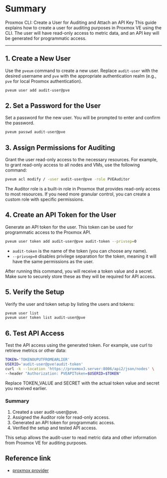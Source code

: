 # Summary 

Proxmox CLI: Create a User for Auditing and Attach an API Key
This guide explains how to create a user for auditing purposes in Proxmox VE using the CLI. The user will have read-only access to metric data, and an API key will be generated for programmatic access.


---

## 1. Create a New User

Use the `pveum` command to create a new user. Replace `audit-user` with the desired username and `pve` with the appropriate authentication realm (e.g., `pve` for local Proxmox authentication).

```bash
pveum user add audit-user@pve
```

## 2. Set a Password for the User

Set a password for the new user. You will be prompted to enter and confirm the password.

```bash
pveum passwd audit-user@pve
```

## 3. Assign Permissions for Auditing

Grant the user read-only access to the necessary resources. For example, to grant read-only access to all nodes and VMs, use the following command:

```bash
pveum acl modify / -user audit-user@pve -role PVEAuditor
```

The Auditor role is a built-in role in Proxmox that provides read-only access to most resources. If you need more granular control, you can create a custom role with specific permissions.

## 4. Create an API Token for the User

Generate an API token for the user. This token can be used for programmatic access to the Proxmox API.

```bash
pveum user token add audit-user@pve audit-token --privsep=0
```

- `audit-token` is the name of the token (you can choose any name).
- `--privsep=0` disables privilege separation for the token, meaning it will have the same permissions as the user.

After running this command, you will receive a token value and a secret. Make sure to securely store these as they will be required for API access.

## 5. Verify the Setup

Verify the user and token setup by listing the users and tokens:

```bash
pveum user list
pveum user token list audit-user@pve
```

## 6. Test API Access
Test the API access using the generated token. For example, use curl to retrieve metrics or other data:


```bash
TOKEN='TOKENOUPUTFROMEARLIER'
USERID='audit-user@pve!audit-token'
curl -k --location 'https://proxmox3.server:8006/api2/json/nodes' \
--header "Authorization: PVEAPIToken=$USERID=$TOKEN"
```

Replace TOKEN_VALUE and SECRET with the actual token value and secret you received earlier.

### Summary

1. Created a user audit-user@pve.
2. Assigned the Auditor role for read-only access.
3. Generated an API token for programmatic access.
4. Verified the setup and tested API access.

This setup allows the audit-user to read metric data and other information from Proxmox VE for auditing purposes.

## Reference link

* [proxmox provider][def]

[def]: https://registry.terraform.io/providers/Terraform-for-Proxmox/proxmox/latest/docs#creating-the-proxmox-user-and-role-for-terraform

